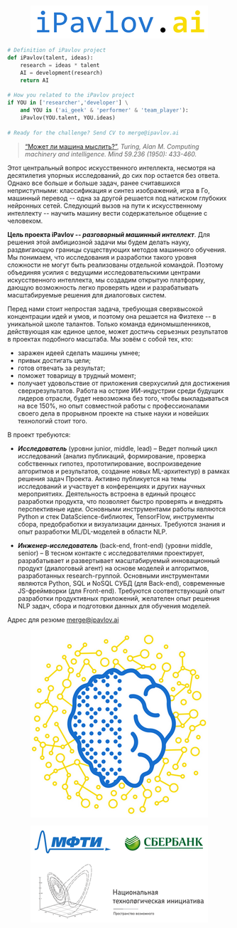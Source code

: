 <p align="center">
<img src="./images/ipavlov_header.png">
</p>

```python
# Definition of iPavlov project
def iPavlov(talent, ideas):
    research = ideas * talent
    AI = development(research)
    return AI

# How you related to the iPavlov project
if YOU in ['researcher','developer'] \
    and YOU is ('ai_geek' & 'performer' & 'team_player'):
    iPavlov(YOU.talent, YOU.ideas)
    
# Ready for the challenge? Send CV to merge@ipavlov.ai
```

> [“Может ли машина мыслить?”](http://www.turingarchive.org/browse.php/B/9 "Turing, Alan M. Computing machinery and intelligence. Mind 59.236 (1950): 433-460."), _Turing, Alan M. Computing machinery and intelligence. Mind 59.236 (1950): 433-460._

Этот центральный вопрос искусственного интеллекта, несмотря на десятилетия упорных исследований, до сих пор остается без ответа. Однако все больше и больше задач, ранее считавшихся неприступными: классификация и синтез изображений, игра в Го, машинный перевод -- одна за другой решается под натиском глубоких нейронных сетей. Следующий вызов на пути к искусственному интеллекту -- научить машину вести содержательное общение с человеком. 

**Цель проекта iPavlov -- _разговорный машинный интеллект_**. Для решения этой амбициозной задачи мы будем делать науку, раздвигающую  границы существующих методов машинного обучения. Мы понимаем, что исследования и разработки такого уровня сложности не могут быть реализованы отдельной командой. Поэтому объединяя усилия с ведущими исследовательскими центрами искусственного интеллекта, мы создадим открытую платформу, дающую возможность легко проверять идеи и разрабатывать масштабируемые решения для диалоговых систем. 

Перед нами стоит непростая задача, требующая сверхвысокой концентрации идей и умов, и поэтому она решается на Физтехе -- в уникальной школе талантов.  Только команда единомышленников, действующая как единое целое, может достичь серьезных результатов в проектах подобного масштаба. Мы зовём с собой тех, кто:
- заражен идеей сделать машины умнее;
- привык достигать цели;
- готов отвечать за результат;
- поможет товарищу в трудный момент;
- получает удовольствие от приложения сверхусилий для достижения сверхрезультатов.
Работа на острие ИИ-индустрии среди будущих лидеров отрасли, будет невозможна без того, чтобы выкладываться на все 150%, но опыт совместной работы с профессионалами своего дела в прорывном проекте на стыке науки и новейших технологий стоит того.

В проект требуются:

* _**Исследователь**_ (уровни junior, middle, lead) – 
Ведет полный цикл исследований (анализ публикаций, формирование, проверка собственных гипотез, прототипирование, воспроизведение алгоритмов и результатов, создание новых ML-архитектур) в рамках решения задач Проекта. Активно публикуется на темы исследований и участвует в конференциях и других научных мероприятиях. Деятельность встроена в единый процесс разработки продукта, что позволяет быстро проверять и внедрять перспективные идеи.
Основными инструментами работы являются Python и стек DataScience-библиотек, TensorFlow, инструменты сбора, предобработки и визуализации данных. Требуются знания и опыт разработки ML/DL-моделей в области NLP.

* _**Инженер-исследователь**_ (back-end, front-end) (уровни middle, senior) – 
В тесном контакте с исследователями проектирует, разрабатывает и развертывает масштабируемый инновационный продукт (диалоговый агент) на основе моделей и алгоритмов, разработанных research-группой.
Основными инструментами являются Python, SQL и NoSQL СУБД (для Back-end), современные JS-фреймворки (для Front-end). Требуются соответствующий опыт разработки продуктивных приложений, желателен опыт решения NLP задач, сбора и подготовки данных для обучения моделей.

Адрес для резюме <a href="mailto:merge@ipavlov.ai">merge@ipavlov.ai</a>

<p align="center">
<img src="./images/ipavlov_logo.png">
</p>

<p align="center">
<img src="./images/ipavlov_footer.png">
</p>
